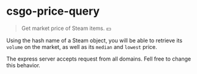 # csgo-price-query

> Get market price of Steam items. :dollar:

Using the hash name of a Steam object, you will be able to retrieve its `volume` on the market, as well as its `median` and `lowest` price.

The express server accepts request from all domains. Fell free to change this behavior.
